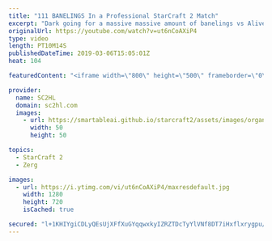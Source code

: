 ```yaml
---
title: "111 BANELINGS In a Professional StarCraft 2 Match"
excerpt: "Dark going for a massive massive amount of banelings vs Alive in a Terran vs Zerg  ► Enjoy the content? Buy me a coffee! https://www.buymeacoffee.com/SC2HL ► Submit your REPLAYS! - http://bit.ly/SC2HLsubmit   ► SUBSCRIBE to SC2HL! http://bit.ly/SC2HLsubscribe   A crazy description   Thank you for watching"
originalUrl: https://youtube.com/watch?v=ut6nCoAXiP4
type: video
length: PT10M14S
publishedDateTime: 2019-03-06T15:05:01Z
heat: 104

featuredContent: "<iframe width=\"800\" height=\"500\" frameborder=\"0\" src=\"https://www.youtube.com/embed/ut6nCoAXiP4\" allow=\"accelerometer; autoplay; encrypted-media; gyroscope; picture-in-picture\" allowfullscreen></iframe>"

provider:
  name: SC2HL
  domain: sc2hl.com
  images:
    - url: https://smartableai.github.io/starcraft2/assets/images/organizations/sc2hl.com-50x50.jpg
      width: 50
      height: 50

topics:
  - StarCraft 2
  - Zerg

images:
  - url: https://i.ytimg.com/vi/ut6nCoAXiP4/maxresdefault.jpg
    width: 1280
    height: 720
    isCached: true

secured: "l+1KHIYgiCDLyQEsUjXFfXuGYqqwxkyIZRZTDcTyYlVNf8DT7iHxflxrygpu/ib/Dho9BNt9rAR0/V5ZU+/yqL0YJyZ0aoxOrZkh5+9lnxHhn2JbwMK+ScLRpwO0YvjTJd5xVhtfUNZ+wctajz76sV66BYs4K9G/+N2CsajAIeulYIIxqVoGomvUJmr5NyvFfyEbO1dGbYMbKhmQzI/1mA8y+l9YiqWcJ3C/37mZH19G0myBEyXqW+B2utlcIHkXHh2TUPgCtDjOQnkU3zxc/exYpG9IDvJ2QwBoueoXUIwvmnMIwKCTGmDCTSdwfwX0ljtyg4pie43M/q3IPxCj+e9gX12DNoZmVs0Mvk2TbTzk82z/ZFor6Pjo/7hJt5xIOJ3mrELybqWpOAMVrCAYOGEKrAvPk/YTXdAvXJYRsxgQFNBM1Ojn8/gav1tVXB2f;h/bUjo7tuwnDhJJsMFY3iA=="
---
```


